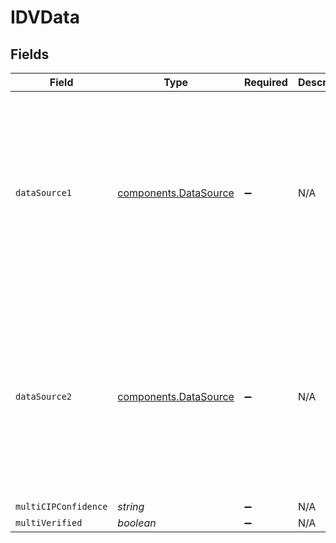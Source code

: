 # IDVData


## Fields

| Field                                                                                                                                                                                         | Type                                                                                                                                                                                          | Required                                                                                                                                                                                      | Description                                                                                                                                                                                   | Example                                                                                                                                                                                       |
| --------------------------------------------------------------------------------------------------------------------------------------------------------------------------------------------- | --------------------------------------------------------------------------------------------------------------------------------------------------------------------------------------------- | --------------------------------------------------------------------------------------------------------------------------------------------------------------------------------------------- | --------------------------------------------------------------------------------------------------------------------------------------------------------------------------------------------- | --------------------------------------------------------------------------------------------------------------------------------------------------------------------------------------------- |
| `dataSource1`                                                                                                                                                                                 | [components.DataSource](../../models/components/datasource.md)                                                                                                                                | :heavy_minus_sign:                                                                                                                                                                            | N/A                                                                                                                                                                                           | {<br/>"address": "address",<br/>"cipConfidence": "cipConfidence",<br/>"email": "email",<br/>"identifiers": "identifiers",<br/>"name": "name",<br/>"reasonCodes": [<br/>"reasonCodes",<br/>"reasonCodes"<br/>],<br/>"verified": true<br/>} |
| `dataSource2`                                                                                                                                                                                 | [components.DataSource](../../models/components/datasource.md)                                                                                                                                | :heavy_minus_sign:                                                                                                                                                                            | N/A                                                                                                                                                                                           | {<br/>"address": "address",<br/>"cipConfidence": "cipConfidence",<br/>"email": "email",<br/>"identifiers": "identifiers",<br/>"name": "name",<br/>"reasonCodes": [<br/>"reasonCodes",<br/>"reasonCodes"<br/>],<br/>"verified": true<br/>} |
| `multiCIPConfidence`                                                                                                                                                                          | *string*                                                                                                                                                                                      | :heavy_minus_sign:                                                                                                                                                                            | N/A                                                                                                                                                                                           |                                                                                                                                                                                               |
| `multiVerified`                                                                                                                                                                               | *boolean*                                                                                                                                                                                     | :heavy_minus_sign:                                                                                                                                                                            | N/A                                                                                                                                                                                           |                                                                                                                                                                                               |